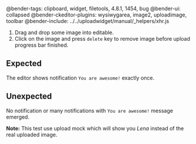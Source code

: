 @bender-tags: clipboard, widget, filetools, 4.8.1, 1454, bug
@bender-ui: collapsed
@bender-ckeditor-plugins: wysiwygarea, image2, uploadimage, toolbar
@bender-include: ../../uploadwidget/manual/_helpers/xhr.js

1. Drag and drop some image into editable.
2. Click on the image and press `delete` key to remove image before upload progress bar finished.

## Expected

The editor shows notification `You are awesome!` exactly once.

## Unexpected

No notification or many notifications with `You are awesome!` message emerged.

**Note:** This test use upload mock which will show you *Lena* instead of the real uploaded image.